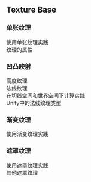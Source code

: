 ## Texture Base

### 单张纹理
使用单张纹理实践  
纹理的属性  

### 凹凸映射
高度纹理  
法线纹理  
在切线空间和世界空间下计算实践  
Unity中的法线纹理类型  

### 渐变纹理
使用渐变纹理实践  

### 遮罩纹理
使用遮罩纹理实践  
其他遮罩纹理  
